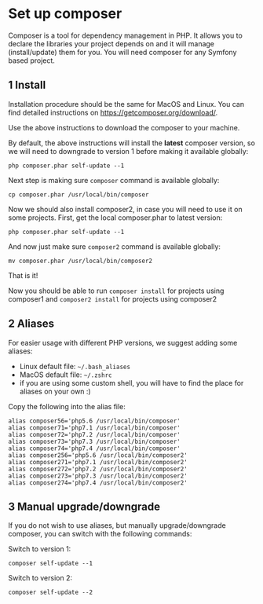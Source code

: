 # Set up composer

Composer is a tool for dependency management in PHP. It allows you to declare the libraries your project depends on and it will manage (install/update) them for you.
You will need composer for any Symfony based project.

## 1 Install

Installation procedure should be the same for MacOS and Linux. You can find detailed instructions on https://getcomposer.org/download/.

Use the above instructions to download the composer to your machine.

By default, the above instructions will install the **latest** composer version, so we will need to downgrade to version 1 before making it available globally:
```console
php composer.phar self-update --1
```

Next step is making sure `composer` command is available globally:
```console
cp composer.phar /usr/local/bin/composer
```

Now we should also install composer2, in case you will need to use it on some projects. First, get the local composer.phar to latest version:
```console
php composer.phar self-update --1
```

And now just make sure `composer2` command is available globally:
```console
mv composer.phar /usr/local/bin/composer2
```

That is it!

Now you should be able to run `composer install` for projects using composer1 and `composer2 install` for projects using composer2

## 2 Aliases

For easier usage with different PHP versions, we suggest adding some aliases:
* Linux default file: `~/.bash_aliases`
* MacOS default file: `~/.zshrc`
* if you are using some custom shell, you will have to find the place for aliases on your own :)

Copy the following into the alias file:
```
alias composer56='php5.6 /usr/local/bin/composer'
alias composer71='php7.1 /usr/local/bin/composer'
alias composer72='php7.2 /usr/local/bin/composer'
alias composer73='php7.3 /usr/local/bin/composer'
alias composer74='php7.4 /usr/local/bin/composer'
alias composer256='php5.6 /usr/local/bin/composer2'
alias composer271='php7.1 /usr/local/bin/composer2'
alias composer272='php7.2 /usr/local/bin/composer2'
alias composer273='php7.3 /usr/local/bin/composer2'
alias composer274='php7.4 /usr/local/bin/composer2'
```

## 3 Manual upgrade/downgrade

If you do not wish to use aliases, but manually upgrade/downgrade composer, you can switch with the following commands:

Switch to version 1:
```console
composer self-update --1
```

Switch to version 2:
```console
composer self-update --2
```

